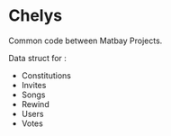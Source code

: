 # Chelys
Common code between Matbay Projects.

Data struct for :
* Constitutions
* Invites
* Songs
* Rewind
* Users
* Votes